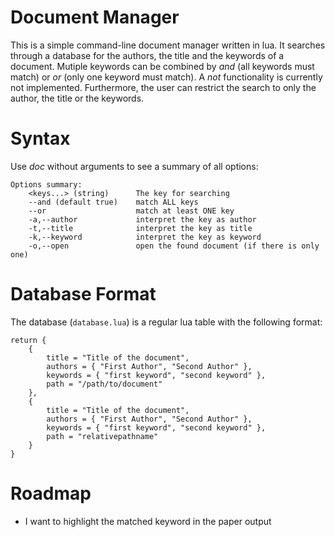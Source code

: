 # Document Manager
This is a simple command-line document manager written in lua. It searches through a database for the authors, the title and the keywords of a document. Mutiple keywords can be combined by *and* (all
keywords must match) or *or* (only one keyword must match). A *not* functionality is currently not implemented. Furthermore, the user can restrict the search to only the author, the title or the
keywords.

# Syntax
Use *doc* without arguments to see a summary of all options:

    Options summary:
        <keys...> (string)      The key for searching
        --and (default true)    match ALL keys
        --or                    match at least ONE key
        -a,--author             interpret the key as author
        -t,--title              interpret the key as title
        -k,--keyword            interpret the key as keyword
        -o,--open               open the found document (if there is only one)

# Database Format
The database (`database.lua`) is a regular lua table with the following format:

    return {
        { 
            title = "Title of the document", 
            authors = { "First Author", "Second Author" }, 
            keywords = { "first keyword", "second keyword" },
            path = "/path/to/document"
        },
        { 
            title = "Title of the document", 
            authors = { "First Author", "Second Author" }, 
            keywords = { "first keyword", "second keyword" },
            path = "relativepathname"
        }
    }

# Roadmap
- I want to highlight the matched keyword in the paper output
